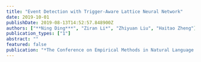 ```yaml
---
title: "Event Detection with Trigger-Aware Lattice Neural Network"
date: 2019-10-01
publishDate: 2019-08-13T14:52:57.848900Z
authors: ["**Ning Ding***", "Ziran Li*", "Zhiyuan Liu", "Haitao Zheng"]
publication_types: ["1"]
abstract: ""
featured: false
publication: "*The Conference on Empirical Methods in Natural Language Processing* **(EMNLP 2019)**"
---
```


